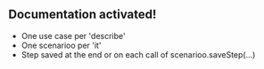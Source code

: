 ## Documentation activated!

- One use case per 'describe'
- One scenarioo per 'it'
- Step saved at the end or on each call of scenarioo.saveStep(...)